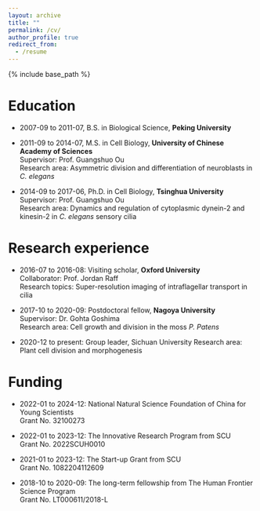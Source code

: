 ```yaml
---
layout: archive
title: ""
permalink: /cv/
author_profile: true
redirect_from:
  - /resume
---
```


{% include base_path %}

Education
======
* 2007-09 to 2011-07, B.S. in Biological Science, <b>Peking University</b>

* 2011-09 to 2014-07, M.S. in Cell Biology, <b>University of Chinese Academy of Sciences </b><br>
  Supervisor: Prof. Guangshuo Ou <br>
  Research area: Asymmetric division and differentiation of neuroblasts in <I>C. elegans</i>

* 2014-09 to 2017-06, Ph.D. in Cell Biology, <b>Tsinghua University</b> <br>
  Supervisor: Prof. Guangshuo Ou <br>
  Research area: Dynamics and regulation of cytoplasmic dynein-2 and kinesin-2 in <I>C. elegans</i> sensory cilia

Research experience
======
* 2016-07 to 2016-08: Visiting scholar, <b>Oxford University</b> <br>
  Collaborator: Prof. Jordan Raff <br>
  Research topics: Super-resolution imaging of intraflagellar transport in cilia

* 2017-10 to 2020-09: Postdoctoral fellow, <b>Nagoya University</b> <br>
  Supervisor: Dr. Gohta Goshima <br>
  Research area: Cell growth and division in the moss <i>P. Patens</i>

* 2020-12 to present: Group leader, Sichuan University
  Research area: Plant cell division and morphogenesis 

Funding
======
* 2022-01 to 2024-12: National Natural Science Foundation of China for Young Scientists <br>
  Grant No. 32100273

* 2022-01 to 2023-12: The Innovative Research Program from SCU <br>
  Grant No. 2022SCUH0010

* 2021-01 to 2023-12: The Start-up Grant from SCU <br>
  Grant No. 1082204112609

* 2018-10 to 2020-09: The long-term fellowship from The Human Frontier Science Program <br>
  Grant No. LT000611/2018-L


  

